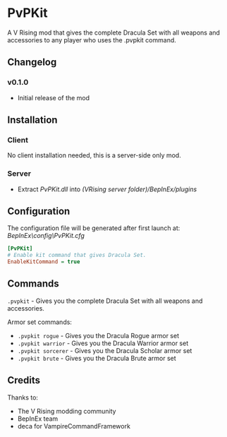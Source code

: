 # PvPKit

A V Rising mod that gives the complete Dracula Set with all weapons and accessories to any player who uses the .pvpkit command.

## Changelog

### v0.1.0
- Initial release of the mod

## Installation

### Client
No client installation needed, this is a server-side only mod.

### Server
* Extract _PvPKit.dll_ into _(VRising server folder)/BepInEx/plugins_

## Configuration

The configuration file will be generated after first launch at:
_BepInEx\config\PvPKit.cfg_

```ini
[PvPKit]
# Enable kit command that gives Dracula Set.
EnableKitCommand = true
```

## Commands

`.pvpkit` - Gives you the complete Dracula Set with all weapons and accessories.

Armor set commands:
- `.pvpkit rogue` - Gives you the Dracula Rogue armor set
- `.pvpkit warrior` - Gives you the Dracula Warrior armor set
- `.pvpkit sorcerer` - Gives you the Dracula Scholar armor set
- `.pvpkit brute` - Gives you the Dracula Brute armor set

## Credits

Thanks to:
- The V Rising modding community
- BepInEx team
- deca for VampireCommandFramework

